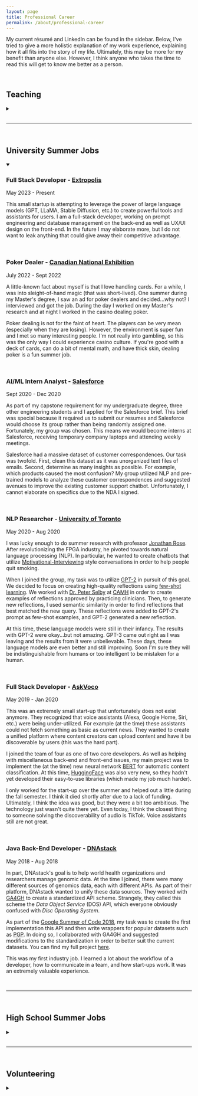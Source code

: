 ```yaml
---
layout: page
title: Professional Career
permalink: /about/professional-career
---
```


My current r&eacute;sum&eacute; and LinkedIn can be found in the sidebar. Below, I've tried to give a more holistic explanation of my work experience, explaining how it all fits into the story of my life. Ultimately, this may be more for my benefit than anyone else. However, I think anyone who takes the time to read this will get to know me better as a person.

<br>

## Teaching
<details>
<summary></summary>

<h3>Teaching Assistant - <a href="https://www.utoronto.ca/" target="_blank">University of Toronto</a></h3>
<span class="post-date work-experience-date">2021 - 2023</span>

During my Master's degree, I was the head TA of the courses <a href="https://engineering.calendar.utoronto.ca/course/ece345h1" target="_blank">ECE345</a>, <a href="https://engineering.calendar.utoronto.ca/course/ece358h1" target="_blank">ECE358</a>, and ECE1762 at the University of Toronto. Below are the exact dates.
<ul>
  <li><b>Sep 2021 - Dec 2021</b>: ECE358 and ECE345</li>
  <li><b>Sep 2022 - Dec 2022</b>: ECE358 and ECE345</li>
  <li><b>Jan 2023 - Apr 2023</b>: ECE1762</li>
</ul> 


<p>All of these courses are minor variants of each other, the broad topic being "Algorithm Design and Data Structures". The textbook used was "<a href="http://mitpress.mit.edu/9780262046305/introduction-to-algorithms/" target="_blank">Introduction to Algorithms</a>" by Thomas H Cormen, Charles E. Leiserson, Ronald L. Rivest, Clifford Stein (canonically referred to as CLRS). These courses were decently large, containing between 200 to 400 students depending on the semester. Here are some examples of <a href="/files/ECE358 Syllabus Fall 2022.pdf" target="_blank">Syllabus</a> and <a href="/files/ECE358 Weekly Schedule Fall 2022.pdf" target="_blank">Weekly Topic Schedule</a> from the 2022 Fall semester of ECE358.</p>

<p>I don't think I am overstepping when I say that I essentially ran these courses. In all three years, I created all of the homework assignments, the midterm, and the final exam as well as detailed solutions. I also created the rubrics for grading these assessments as well as managing all of the grading TAs. I completely overhauled the tutorial notes, creating a concrete lesson plan for the weekly tutorial sessions. I delivered two out of five tutorial sessions per week. I was the main contributor to responding to student questions via email and the course message board (piazza). Finally, I worked with all of the professors in order to create the Weekly Topic Schedule (example linked above) so that all lecture sections would stay on pace and in sync.</p>

<p>I am extremely proud of how these courses turned out when I was in charge. I took ECE358 during my undergraduate degree and I was disappointed at how poorly it was conducted. I always thought to myself that I could do better. Through my hard work, I reinvigorated these courses with changes that will last long after I've left. Evidenced by my <a href="/about/awards-and-achievements" target="_blank">TA awards</a> these changes were all for the better. I absolutely loved teaching these courses. Delivering the tutorials was one of my favorite parts of completing my Master's degree. Maybe one day I will come back from industry to teach at a university.</p>

<p>(In the future I may include examples of my tutorial notes, homework assignments, and exams. However, this course is still active, so I don't think I am allowed to.)</p>

<br>

<h3>Praxis I and II Teaching Assistant - <a href="https://www.utoronto.ca/" target="_blank">University of Toronto</a></h3>
<span class="post-date work-experience-date">2020 - 2021</span>

<p>At the University of Toronto, <a href="https://engsci.utoronto.ca/program/foundation-years/praxis/" target="_blank">Praxis</a> is the first-year engineering design course. This course has a lot of deliverables and they are all qualitative rather than quantitative. Thus, grading this course of over 300 students becomes quite the task. In my 3rd and 4th year, I became a grading TA of this course. I actually enjoyed it, and it helped me learn best practices when creating qualitative rubrics. These lessons were indispensable when I needed to develop similar types of rubrics as a head TA during my graduate degree.</p>

<br>

<h3>Personal Tutor - <a href="https://www.utoronto.ca/" target="_blank">University of Toronto</a></h3>
<span class="post-date work-experience-date">2019</span>

<p>An engineering student had a unique disability where she could only see things that were about 30 feet away. Any closer or farther, objects would go out of focus. In order to take notes, she needed to project her tablet onto the wall of her dorm room. As a result, she required some assistance to keep up with the classes. One of my first-year professors <a href="https://www.linkedin.com/in/jason-foster-11549438/?originalSubdomain=ca" target="_blank">Jason Foster</a> recommended me to the University of Toronto <a href="https://studentlife.utoronto.ca/department/accessibility-services/" target="_blank">Accessibility Services</a> to be her private tutor.</p>

<p>Two or three times a week, I would meet with this student for about an hour and we would go over the lecture material to make sure she understood it. I love teaching and I love helping people, so I really enjoyed these sessions.</p>

<br>

<h3>Peer Tutor - <a href="https://www.stalux.org/about/" target="_blank">Saint Thomas Aquinas High School</a></h3>
<span class="post-date work-experience-date">2016-2017</span>

<p>My high school had a peer tutoring program where upper-years would go in during their free block in order to help lower-year students with their assignments. I went in during my one free period as a Senior (Junior year I did not have a free period). This program is what sparked my love for teaching and tutoring.</p>

</details>

<br>

---

<br>

## University Summer Jobs
<details open>
<summary></summary>

<h3>Full Stack Developer - <a href="https://extropolis.ai/" target="_blank">Extropolis</a></h3>
<span class="post-date work-experience-date">May 2023 - Present</span>

<p>This small startup is attempting to leverage the power of large language models (GPT, LLaMA, Stable Diffusion, etc.) to create powerful tools and assistants for users. I am a full-stack developer, working on prompt engineering and database management on the back-end as well as UX/UI design on the front-end. In the future I may elaborate more, but I do not want to leak anything that could give away their competitive advantage.</p>

<br>

<h3>Poker Dealer - <a href="https://www.theex.com/attractions/casino/" target="_blank">Canadian National Exhibition</a></h3>
<span class="post-date work-experience-date">July 2022 - Sept 2022</span>

<p>A little-known fact about myself is that I love handling cards. For a while, I was into sleight-of-hand magic (that was short-lived). One summer during my Master's degree, I saw an ad for poker dealers and decided...why not? I interviewed and got the job. During the day I worked on my Master's research and at night I worked in the casino dealing poker.</p>

<p>Poker dealing is not for the faint of heart. The players can be very mean (especially when they are losing). However, the environment is super fun and I met so many interesting people. I'm not really into gambling, so this was the only way I could experience casino culture. If you're good with a deck of cards, can do a bit of mental math, and have thick skin, dealing poker is a fun summer job.</p>

<br>

<h3>AI/ML Intern Analyst - <a href="https://www.salesforce.com/" target="_blank">Salesforce</a></h3>
<span class="post-date work-experience-date">Sept 2020 - Dec 2020</span>

<p>As part of my capstone requirement for my undergraduate degree, three other engineering students and I applied for the Salesforce brief. This brief was special because it required us to submit our resumes and Salesforce would choose its group rather than being randomly assigned one. Fortunately, my group was chosen. This means we would become interns at Salesforce, receiving temporary company laptops and attending weekly meetings.</p>

<p>Salesforce had a massive dataset of customer correspondences. Our task was twofold. First, clean this dataset as it was unorganized text files of emails. Second, determine as many insights as possible. For example, which products caused the most confusion? My group utilized NLP and pre-trained models to analyze these customer correspondences and suggested avenues to improve the existing customer support chatbot. Unfortunately, I cannot elaborate on specifics due to the NDA I signed.</p>

<br>

<h3>NLP Researcher - <a href="https://www.utoronto.ca/" target="_blank">University of Toronto</a></h3>
<span class="post-date work-experience-date">May 2020 - Aug 2020</span>

<p>I was lucky enough to do summer research with professor <a href="https://www.ece.utoronto.ca/people/rose-j-s/" target="_blank">Jonathan Rose</a>. After revolutionizing the FPGA industry, he pivoted towards natural language processing (NLP). In particular, he wanted to create chatbots that utilize <a href="https://www.guilford.com/books/Motivational-Interviewing/Miller-Rollnick/9781462552795" target="_blank">Motivational-Interviewing</a> style conversations in order to help people quit smoking.</p>

<p>When I joined the group, my task was to utilize <a href="https://cdn.openai.com/better-language-models/language_models_are_unsupervised_multitask_learners.pdf" target="_blank">GPT-2</a> in pursuit of this goal. We decided to focus on creating high-quality reflections using <a href="https://arxiv.org/abs/2005.14165" target="_blank">few-shot learning</a>. We worked with <a href="https://www.camh.ca/en/science-and-research/science-and-research-staff-directory/peterselby" target="_blank">Dr. Peter Selby</a> at <a href="https://www.camh.ca/" target="_blank">CAMH</a> in order to create examples of reflections approved by practicing clinicians. Then, to generate new reflections, I used semantic similarity in order to find reflections that best matched the new query. These reflections were added to GPT-2's prompt as few-shot examples, and GPT-2 generated a new reflection.</p>

<p>At this time, these language models were still in their infancy. The results with GPT-2 were okay...but not amazing. GPT-3 came out right as I was leaving and the results from it were unbelievable. These days, these language models are even better and still improving. Soon I'm sure they will be indistinguishable from humans or too intelligent to be mistaken for a human.</p>


<br>

<h3>Full Stack Developer - <a href="https://hatchery.engineering.utoronto.ca/team/voco/" target="_blank">AskVoco</a></h3>
<span class="post-date work-experience-date">May 2019 - Jan 2020</span>

<p>This was an extremely small start-up that unfortunately does not exist anymore. They recognized that voice assistants (Alexa, Google Home, Siri, etc.) were being under-utilized. For example (at the time) these assistants could not fetch something as basic as current news. They wanted to create a unified platform where content creators can upload content and have it be discoverable by users (this was the hard part).</p>

<p>I joined the team of four as one of two core developers. As well as helping with miscellaneous back-end and front-end issues, my main project was to implement the (at the time) new neural network <a href="https://arxiv.org/abs/1810.04805" target="_blank">BERT</a> for automatic content classification. At this time, <a href="https://huggingface.co/" target="_blank">HuggingFace</a> was also very new, so they hadn't yet developed their easy-to-use libraries (which made my job much harder).</p>

<p>I only worked for the start-up over the summer and helped out a little during the fall semester. I think it died shortly after due to a lack of funding. Ultimately, I think the idea was good, but they were a bit too ambitious. The technology just wasn't quite there yet. Even today, I think the closest thing to someone solving the discoverability of audio is TikTok. Voice assistants still are not great.</p>

<br>

<h3>Java Back-End Developer - <a href="https://dnastack.com/" target="_blank">DNAstack</a></h3>
<span class="post-date work-experience-date">May 2018 - Aug 2018</span>

<p>In part, DNAstack's goal is to help world health organizations and researchers manage genomic data. At the time I joined, there were many different sources of genomics data, each with different APIs. As part of their platform, DNAstack wanted to unify these data sources. They worked with <a href="https://www.ga4gh.org/" target="_blank">GA4GH</a> to create a standardized API scheme. Strangely, they called this scheme the <i>Data Object Service</i> (DOS) API, which everyone obviously confused with <i>Disc Operating System</i>.</p>

<p>As part of the <a href="https://summerofcode.withgoogle.com/archive/2018/projects" target="_blank">Google Summer of Code 2018</a>, my task was to create the first implementation this API and then write wrappers for popular datasets such as <a href="https://personalgenomes.ca/data" target="_blank">PGP</a>. In doing so, I collaborated with GA4GH and suggested modifications to the standardization in order to better suit the current datasets. You can find my full project <a href="https://summerofcode.withgoogle.com/archive/2018/projects/4858482238947328" target="_blank">here</a>.</p>

<p>This was my first industry job. I learned a lot about the workflow of a developer, how to communicate in a team, and how start-ups work. It was an extremely valuable experience.</p>

</details>

<br>

---

<br>

## High School Summer Jobs

<details>
<summary></summary>

<h3>Waiter and Delivery Guy - <a href="https://www.wmur.com/article/asia-restaurant-dover-new-hampshire-10-5-22/41530947" target="_blank">Dover Asia</a></h3>
<span class="post-date work-experience-date">May 2018 - Aug 2018</span>

<p>I could have done a third summer with UNH. However, I had just finished the most intense semester of my life due to my (successful) drive to become the valedictorian of my high school. Furthermore, at the end of that summer, I was going to begin the hardest engineering program in Canada, which I was anticipating (correctly) to also be extremely intense. Thus, I decided I wanted a more relaxed summer job working in customer service. I walked around downtown Dover (my home town) until I found a help-wanted sign. The staff at Dover Asia were extremely nice and working there meant I got free pork fried rice!</p>

<p>I did a little bit of everything. I helped take orders over the phone, wait tables in the restaurant, pack orders in the kitchen, and deliver orders. A few times I even helped roll sushi! I really enjoyed working there. Interacting on a consistent basis with the "general public" forced me out of my usual bubble and helped me see the world from different perspectives. The few times when I had to deal with rude customers really helped my conflict resolution and de-escalation skills.</p>

<p>Fun fact, this job was the catalyst to my fascination with billiards (pool). The establishment had a large pool room and held weekly events. In the downtime, I would often play against the owner (an older man who could barely see, yet somehow rarely missed a shot). He taught me the fundamentals and I've been hooked ever since. </p>

<br>

<h3>Programmer - <a href="https://www.unh.edu/" target="_blank">University of New Hampshire</a></h3>
<span class="post-date work-experience-date">Jun 2015 - Aug 2015 &nbsp; and &nbsp; Jun 2016 - Aug 2016</span>

<p>At this time in my life, I was eager to gain experience as a computer programmer. Luckily, I somehow landed a job working for <a href="https://ccom.unh.edu/user/vschmidt" target="_blank">Val Schmidt</a> at the University of New Hampshire (UNH) <a href="https://ccom.unh.edu/" target="_blank">Center for Coastal & Ocean Mapping/Joint Hydrographic Center</a> in the <a href="https://marine.unh.edu/research-centers/facilities/jere-chase-ocean-engineering-laboratory" target="_blank">Jere A. Chase Ocean Engineering Laboratory</a>. One of their goals is to accurately map the ocean floor. During both summers, I worked on independent projects to help achieve this goal.</p>

<p>In my first summer, I was given the task of developing efficient C++ libraries for their sonar equipment to model refraction in the sound speed profile. The technique used is called <a href="https://en.wikipedia.org/wiki/Ray_tracing_(graphics)" target="_blank">ray tracing</a>. Now, this technique is used by almost all game engines, but at the time was not quite as popular. Unfortunately, this project has been lost to time.</p>

<p>In my second summer, I created a prototype graphical mission planning system for autonomous robotic boats using <a href="https://en.wikipedia.org/wiki/Ray_tracing_(graphics)" target="_blank">Cesium.js</a>. The UI was a globe similar to Google Earth. The tool allowed the user to create various patterns of navigation paths and export the corresponding coordinates. This code can be found on my GitHub <a href="https://github.com/ekeilty17/Cesium_Mission" target="_blank">here</a>. </p>

<br>

<h3>Cart Attendant - <a href="https://www.rochestercc.com/" target="_blank">Rochester Country Club</a></h3>
<span class="post-date work-experience-date">May 2015 - Jun 2015</span>

<p>This was my first job. My main responsibility was to distribute, collect, wash, and maintain golf carts from the members. I would also do whatever other odd job the club pro needed help with. Unfortunately, my employment only lasted about a month because I received an offer to work as a computer programmer at UNH, which I obviously couldn't refuse. Nonetheless, I loved working there and I still love that golf course.</p>

</details>

<br>

---

<br>

## Volunteering

<details>
<summary></summary>

<h3><a href="https://www.tiff.net/" target="_blank">Toronto International Film Festival</a></h3>
<span class="post-date work-experience-date">Sep 2018 &nbsp; and &nbsp; Sep 2019</span>

<p>The Toronto International Film Festival occurs every year, debuting a variety of films. I volunteered and just helped direct people to their theatre and being an usher to deal with any conflicts during the showings. It was extremely fun. I highly recommend it to others.</p>

<br>

<h3><a href="https://aquinasathletics.org/main/teamcamps/id/3667087/seasonId/4243872" target="_blank">STA Hockey Pink Game</a></h3>
<span class="post-date work-experience-date">Feb 2016 &nbsp; and &nbsp; Feb 2017</span>

<p>Every year, my high school holds "pink games" for a number of their sports teams as a fundraiser for breast cancer. I (being the captain of the boys varsity hockey team) helped with a lot of the organization of fundraising surrounding our pink game. Obviously, I also played in the game. All proceeds were donated to <a href="https://www.wdhospital.org/wdh2" target="_blank">Wentworth-Douglas Hospital</a>.</p>

<br>

<h3><a href="https://doverchildrenshome.org/" target="_blank">Dover Children's Home</a></h3>
<span class="post-date work-experience-date">2011-2013</span>

<p>For a long time, every other Thursday my mom and I would cook and meal and deliver it to the Dover Children's Home. If we're being honest, my mom was the head chef and I just did my best to help. I remember really enjoying doing this, and I'm not sure why we stopped.</p>

</details>

